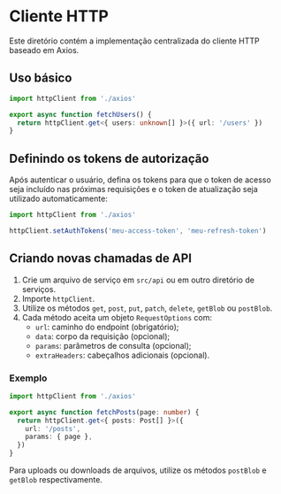 # Cliente HTTP

Este diretório contém a implementação centralizada do cliente HTTP baseado em Axios.

## Uso básico

```ts
import httpClient from './axios'

export async function fetchUsers() {
  return httpClient.get<{ users: unknown[] }>({ url: '/users' })
}
```

## Definindo os tokens de autorização

Após autenticar o usuário, defina os tokens para que o token de acesso seja incluído nas próximas requisições e o token de atualização seja utilizado automaticamente:

```ts
import httpClient from './axios'

httpClient.setAuthTokens('meu-access-token', 'meu-refresh-token')
```

## Criando novas chamadas de API

1. Crie um arquivo de serviço em `src/api` ou em outro diretório de serviços.
2. Importe `httpClient`.
3. Utilize os métodos `get`, `post`, `put`, `patch`, `delete`, `getBlob` ou `postBlob`.
4. Cada método aceita um objeto `RequestOptions` com:
   - `url`: caminho do endpoint (obrigatório);
   - `data`: corpo da requisição (opcional);
   - `params`: parâmetros de consulta (opcional);
   - `extraHeaders`: cabeçalhos adicionais (opcional).

### Exemplo

```ts
import httpClient from './axios'

export async function fetchPosts(page: number) {
  return httpClient.get<{ posts: Post[] }>({
    url: '/posts',
    params: { page },
  })
}
```

Para uploads ou downloads de arquivos, utilize os métodos `postBlob` e `getBlob` respectivamente.

